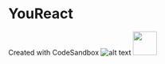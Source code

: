# YouReact
Created with CodeSandbox
![alt text](https://uploads.codesandbox.io/uploads/user/cad5fda9-d474-4658-8faf-25d837b04955/tJJ5-screen1.png)
<img src="https://github.com/Fneim/YouReact/src/screen1.png" width="48">
